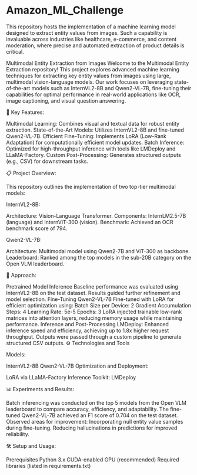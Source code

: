 # Amazon_ML_Challenge
This repository hosts the implementation of a machine learning model designed to extract entity values from images. Such a capability is invaluable across industries like healthcare, e-commerce, and content moderation, where precise and automated extraction of product details is critical.


Multimodal Entity Extraction from Images
Welcome to the Multimodal Entity Extraction repository! This project explores advanced machine learning techniques for extracting key entity values from images using large, multimodal vision-language models. Our work focuses on leveraging state-of-the-art models such as InternVL2-8B and Qwen2-VL-7B, fine-tuning their capabilities for optimal performance in real-world applications like OCR, image captioning, and visual question answering.

🌟 Key Features:

Multimodal Learning: Combines visual and textual data for robust entity extraction.
State-of-the-Art Models: Utilizes InternVL2-8B and fine-tuned Qwen2-VL-7B.
Efficient Fine-Tuning: Implements LoRA (Low-Rank Adaptation) for computationally efficient model updates.
Batch Inference: Optimized for high-throughput inference with tools like LMDeploy and LLaMA-Factory.
Custom Post-Processing: Generates structured outputs (e.g., CSV) for downstream tasks.


📋 Project Overview:

This repository outlines the implementation of two top-tier multimodal models:

InternVL2-8B:

Architecture: Vision-Language Transformer.
Components: InternLM2.5-7B (language) and InternViT-300 (vision).
Benchmark: Achieved an OCR benchmark score of 794.

Qwen2-VL-7B:

Architecture: Multimodal model using Qwen2-7B and ViT-300 as backbone.
Leaderboard: Ranked among the top models in the sub-20B category on the Open VLM leaderboard.


🚀 Approach:

Pretrained Model Inference
Baseline performance was evaluated using InternVL2-8B on the test dataset.
Results guided further refinement and model selection.
Fine-Tuning Qwen2-VL-7B
Fine-tuned with LoRA for efficient optimization using:
Batch Size per Device: 2
Gradient Accumulation Steps: 4
Learning Rate: 5e-5
Epochs: 3
LoRA injected trainable low-rank matrices into attention layers, reducing memory usage while maintaining performance.
Inference and Post-Processing
LMDeploy: Enhanced inference speed and efficiency, achieving up to 1.8x higher request throughput.
Outputs were passed through a custom pipeline to generate structured CSV outputs.
⚙️ Technologies and Tools


Models:

InternVL2-8B
Qwen2-VL-7B
Optimization and Deployment:

LoRA via LLaMA-Factory
Inference Toolkit: LMDeploy


📊 Experiments and Results:

Batch inferencing was conducted on the top 5 models from the Open VLM leaderboard to compare accuracy, efficiency, and adaptability.
The fine-tuned Qwen2-VL-7B achieved an F1 score of 0.704 on the test dataset.
Observed areas for improvement:
Incorporating null entity value samples during fine-tuning.
Reducing hallucinations in predictions for improved reliability.

🛠️ Setup and Usage:

Prerequisites
Python 3.x
CUDA-enabled GPU (recommended)
Required libraries (listed in requirements.txt)




